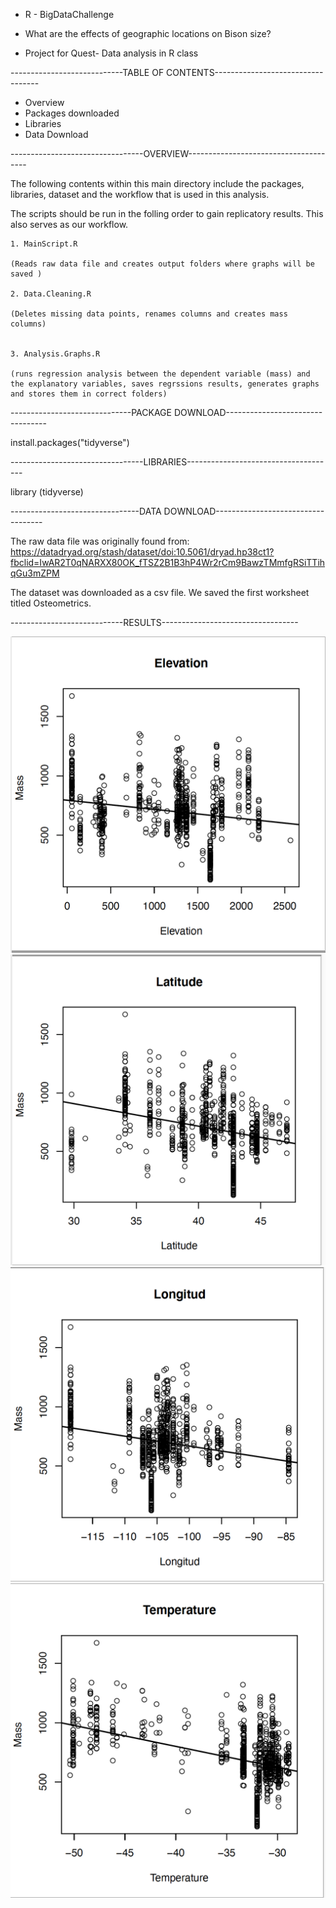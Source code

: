 - R - BigDataChallenge

- What are the effects of geographic locations on Bison size? 

- Project for Quest- Data analysis in R class 

----------------------------TABLE OF CONTENTS----------------------------------

- Overview
- Packages downloaded
- Libraries
- Data Download 

---------------------------------OVERVIEW--------------------------------------

The following contents within this main directory include the packages, 
libraries, dataset and the workflow that is used in this analysis. 

The scripts should be run in the folling order to gain replicatory results. This also serves as our workflow.

    1. MainScript.R
    
    (Reads raw data file and creates output folders where graphs will be saved )

    2. Data.Cleaning.R
    
    (Deletes missing data points, renames columns and creates mass columns)


    3. Analysis.Graphs.R
    
    (runs regression analysis between the dependent variable (mass) and the explanatory variables, saves regrssions results, generates graphs and stores them in correct folders)

------------------------------PACKAGE DOWNLOAD---------------------------------

install.packages("tidyverse")

---------------------------------LIBRARIES-------------------------------------

library (tidyverse)

--------------------------------DATA DOWNLOAD-----------------------------------

The raw data file was originally found from:
     https://datadryad.org/stash/dataset/doi:10.5061/dryad.hp38ct1?fbclid=IwAR2T0qNARXX80OK_fTSZ2B1B3hP4Wr2rCm9BawzTMmfgRSiTTihqGu3mZPM 
     
The dataset was downloaded as a csv file. We saved the first worksheet titled Osteometrics. 


----------------------------RESULTS----------------------------------

![minipic](4.Graphs/Elevation.png)  ![minipic](4.Graphs/Latitude.png) ![minipic](4.Graphs/Longitude.png) ![minipic](4.Graphs/Temperature.png)
